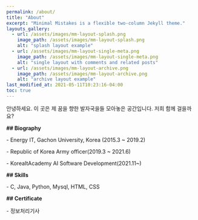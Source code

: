 ```yaml
---
permalink: /about/
title: "About"
excerpt: "Minimal Mistakes is a flexible two-column Jekyll theme."
layouts_gallery:
  - url: /assets/images/mm-layout-splash.png
    image_path: /assets/images/mm-layout-splash.png
    alt: "splash layout example"
  - url: /assets/images/mm-layout-single-meta.png
    image_path: /assets/images/mm-layout-single-meta.png
    alt: "single layout with comments and related posts"
  - url: /assets/images/mm-layout-archive.png
    image_path: /assets/images/mm-layout-archive.png
    alt: "archive layout example"
last_modified_at: 2021-05-11T10:23:16-04:00
toc: true
---
```


안녕하세요. 이 곳은 제 꿈을 향한 발자국을들 모아놓은 공간입니다. 저희 함께 걸을까요?


**## Biography**

\- Energy IT, Gachon University, Korea (2015.3 ~ 2019.2)

\- Republic of Korea Army officer(2019.3 ~ 2021.6)

\- KoreaItAcademy AI Software Development(2021.11~)


**## Skills**

\- C, Java, Python, Mysql, HTML, CSS


**## Certificate**

\- 정보처리기사